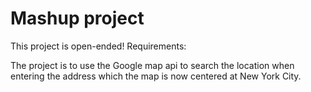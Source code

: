 # Mashup project

This project is open-ended! Requirements:

The project is to use the Google map api to search the location when entering the address which the map is now centered at New York City.
